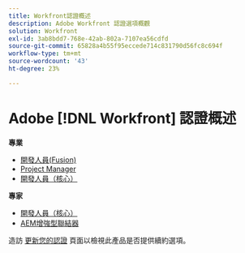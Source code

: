```yaml
---
title: Workfront認證概述
description: Adobe Workfront 認證選項概觀
solution: Workfront
exl-id: 3ab8bdd7-768e-42ab-802a-7107ea56cdfd
source-git-commit: 65828a4b55f95eccede714c831790d56fc8c694f
workflow-type: tm+mt
source-wordcount: '43'
ht-degree: 23%

---
```


# Adobe [!DNL Workfront] 認證概述

**專業**

* [開發人員(Fusion)](/help/certifications/aw/aw-fusion-p-developer.md) <!--AD0-E902-->
* [Project Manager](/help/certifications/aw/aw-p-project-manager.md) <!--AD0-E903-->
* [開發人員（核心）](/help/certifications/aw/aw-core-p-developer.md) <!--AD0-E905-->

**專家**

* [開發人員（核心）](/help/certifications/aw/aw-core-e-developer-23-08.md) <!--AD0-E907-->
* [AEM增強型聯結器](/help/certifications/aw/aw-aem-e-connector.md) <!--AD0-E906-->

造訪 [更新您的認證](/help/certifications/renew.md) 頁面以檢視此產品是否提供續約選項。
